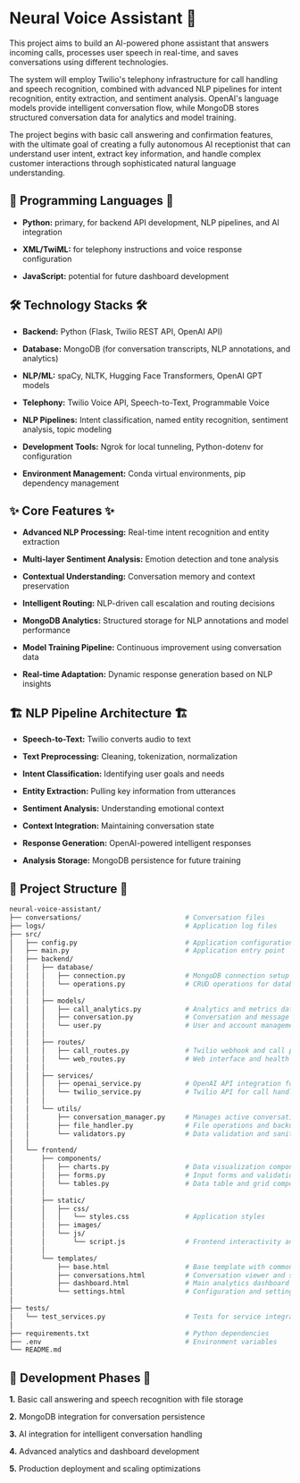 # **Neural Voice Assistant 🤖**

This project aims to build an AI-powered phone assistant that answers incoming calls, processes user speech in real-time, and saves conversations using different technologies.

The system will employ Twilio's telephony infrastructure for call handling and speech recognition, combined with advanced NLP pipelines for intent recognition, entity extraction, and sentiment analysis. OpenAI's language models provide intelligent conversation flow, while MongoDB stores structured conversation data for analytics and model training.

The project begins with basic call answering and confirmation features, with the ultimate goal of creating a fully autonomous AI receptionist that can understand user intent, extract key information, and handle complex customer interactions through sophisticated natural language understanding.

## **🐍 Programming Languages 🐍**

- **Python:** primary, for backend API development, NLP pipelines, and AI integration

- **XML/TwiML:** for telephony instructions and voice response configuration

- **JavaScript:** potential for future dashboard development

## **🛠️ Technology Stacks 🛠️**

- **Backend:** Python (Flask, Twilio REST API, OpenAI API)

- **Database:** MongoDB (for conversation transcripts, NLP annotations, and analytics)

- **NLP/ML:** spaCy, NLTK, Hugging Face Transformers, OpenAI GPT models

- **Telephony:** Twilio Voice API, Speech-to-Text, Programmable Voice

- **NLP Pipelines:** Intent classification, named entity recognition, sentiment analysis, topic modeling

- **Development Tools:** Ngrok for local tunneling, Python-dotenv for configuration

- **Environment Management:** Conda virtual environments, pip dependency management

## **✨ Core Features ✨**

- **Advanced NLP Processing:** Real-time intent recognition and entity extraction

- **Multi-layer Sentiment Analysis:** Emotion detection and tone analysis

- **Contextual Understanding:** Conversation memory and context preservation

- **Intelligent Routing:** NLP-driven call escalation and routing decisions

- **MongoDB Analytics:** Structured storage for NLP annotations and model performance

- **Model Training Pipeline:** Continuous improvement using conversation data

- **Real-time Adaptation:** Dynamic response generation based on NLP insights

## **🏗️ NLP Pipeline Architecture 🏗️**

- **Speech-to-Text:** Twilio converts audio to text

- **Text Preprocessing:** Cleaning, tokenization, normalization

- **Intent Classification:** Identifying user goals and needs

- **Entity Extraction:** Pulling key information from utterances

- **Sentiment Analysis:** Understanding emotional context

- **Context Integration:** Maintaining conversation state

- **Response Generation:** OpenAI-powered intelligent responses

- **Analysis Storage:** MongoDB persistence for future training

## **📁 Project Structure 📁**

```bash
neural-voice-assistant/
├── conversations/                          # Conversation files
├── logs/                                   # Application log files
├── src/
│   ├── config.py                           # Application configuration and environment variables
│   ├── main.py                             # Application entry point
│   ├── backend/
│   │   ├── database/
│   │   │   ├── connection.py               # MongoDB connection setup and management
│   │   │   └── operations.py               # CRUD operations for database interactions
│   │   │
│   │   ├── models/
│   │   │   ├── call_analytics.py           # Analytics and metrics data models
│   │   │   ├── conversation.py             # Conversation and message data models
│   │   │   └── user.py                     # User and account management models
│   │   │
│   │   ├── routes/
│   │   │   ├── call_routes.py              # Twilio webhook and call processing routes
│   │   │   └── web_routes.py               # Web interface and health check routes
│   │   │
│   │   ├── services/
│   │   │   ├── openai_service.py           # OpenAI API integration for AI responses
│   │   │   └── twilio_service.py           # Twilio API for call handling
│   │   │
│   │   └── utils/
│   │       ├── conversation_manager.py     # Manages active conversation states
│   │       ├── file_handler.py             # File operations and backup management
│   │       └── validators.py               # Data validation and sanitization utilities
│   │
│   └── frontend/
│       ├── components/
│       │   ├── charts.py                   # Data visualization components
│       │   ├── forms.py                    # Input forms and validation components
│       │   └── tables.py                   # Data table and grid components
│       │
│       ├── static/
│       │   ├── css/
│       │   │   └── styles.css              # Application styles
│       │   ├── images/
│       │   └── js/
│       │       └── script.js               # Frontend interactivity and API calls
│       │
│       └── templates/
│           ├── base.html                   # Base template with common layout
│           ├── conversations.html          # Conversation viewer and search interface
│           ├── dashboard.html              # Main analytics dashboard
│           └── settings.html               # Configuration and settings interface
│
├── tests/
│   └── test_services.py                    # Tests for service integrations
│
├── requirements.txt                        # Python dependencies
├── .env                                    # Environment variables
└── README.md
```

## **🚀 Development Phases 🚀**

**1.** Basic call answering and speech recognition with file storage

**2.** MongoDB integration for conversation persistence

**3.** AI integration for intelligent conversation handling

**4.** Advanced analytics and dashboard development

**5.** Production deployment and scaling optimizations